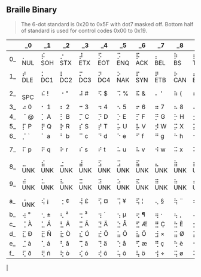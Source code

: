 ## Braille Binary

> The 6-dot standard is 0x20 to 0x5F with dot7 masked off.
> Bottom half of standard is used for control codes 0x00 to 0x19.

|       |     _0|     _1|     _2|     _3|     _4|     _5|     _6|     _7|     _8|     _9|     _a|     _b|     _c|     _d|     _e|     _f|
|-------|-------|-------|-------|-------|-------|-------|-------|-------|-------|-------|-------|-------|-------|-------|-------|-------|
|     0_| ⡀ NUL | ⡮ SOH | ⡐ STX | ⡼ ETX | ⡫ EOT | ⡩ ENQ | ⡯ ACK | ⡄ BEL | ⡷  BS | ⡾ TAB | ⡡  LF | ⡬  VT | ⡠  FF | ⡤  CR | ⡨  SO | ⡌  SI |
|     1_| ⡴ DLE | ⡂ DC1 | ⡆ DC2 | ⡒ DC3 | ⡲ DC4 | ⡢ NAK | ⡖ SYN | ⡶ ETB | ⡦ CAN | ⡔  EM | ⡱ SUB | ⡰ ESC | ⡣  FS | ⡿  GS | ⡜  RS | ⡹  US |
|     2_| ⠀ SPC | ⠮   ! | ⠐   " | ⠼   # | ⠫   $ | ⠩   % | ⠯   & | ⠄   ' | ⠷   ( | ⠾   ) | ⠡   * | ⠬   + | ⠠   , | ⠤   - | ⠨   . | ⠌   / |
|     3_| ⠴   0 | ⠂   1 | ⠆   2 | ⠒   3 | ⠲   4 | ⠢   5 | ⠖   6 | ⠶   7 | ⠦   8 | ⠔   9 | ⠱   : | ⠰   ; | ⠣   < | ⠿   = | ⠜   > | ⠹   ? |
|     4_| ⠈   @ | ⡁   A | ⡃   B | ⡉   C | ⡙   D | ⡑   E | ⡋   F | ⡛   G | ⡓   H | ⡊   I | ⡚   J | ⡅   K | ⡇   L | ⡍   M | ⡝   N | ⡕   O |
|     5_| ⡏   P | ⡟   Q | ⡗   R | ⡎   S | ⡞   T | ⡥   U | ⡧   V | ⡺   W | ⡭   X | ⡽   Y | ⡵   Z | ⠪   [ | ⠳   \ | ⠻   ] | ⠘   ^ | ⠸   _ |
|     6_| ⡈   ` | ⠁   a | ⠃   b | ⠉   c | ⠙   d | ⠑   e | ⠋   f | ⠛   g | ⠓   h | ⠊   i | ⠚   j | ⠅   k | ⠇   l | ⠍   m | ⠝   n | ⠕   o |
|     7_| ⠏   p | ⠟   q | ⠗   r | ⠎   s | ⠞   t | ⠥   u | ⠧   v | ⠺   w | ⠭   x | ⠽   y | ⠵   z | ⡪   { | ⡳  \| | ⡻   } | ⡘   ~ | ⡸ DEL |
|     8_| ⣀ UNK | ⣮ UNK | ⣐ UNK | ⣼ UNK | ⣫ UNK | ⣩ UNK | ⣯ UNK | ⣄ UNK | ⣷ UNK | ⣾ UNK | ⣡ UNK | ⣬ UNK | ⣠ UNK | ⣤ UNK | ⣨ UNK | ⣌ UNK |
|     9_| ⣴ UNK | ⣂ UNK | ⣆ UNK | ⣒ UNK | ⣲ UNK | ⣢ UNK | ⣖ UNK | ⣶ UNK | ⣦ UNK | ⣔ UNK | ⣱ UNK | ⣰ UNK | ⣣ UNK | ⣿ UNK | ⣜ UNK | ⣹ UNK |
|     a_| ⢀ UNK | ⢮   ¡ | ⢐   ¢ | ⢼   £ | ⢫   ¤ | ⢩   ¥ | ⢯   ¦ | ⢄   § | ⢷   ¨ | ⢾   © | ⢡   ª | ⢬   « | ⢠   ¬ | ⢤   ­ | ⢨   ® | ⢌   ¯ |
|     b_| ⢴   ° | ⢂   ± | ⢆   ² | ⢒   ³ | ⢲   ´ | ⢢   µ | ⢖   ¶ | ⢶   · | ⢦   ¸ | ⢔   ¹ | ⢱   º | ⢰   » | ⢣   ¼ | ⢿   ½ | ⢜   ¾ | ⢹   ¿ |
|     c_| ⢈   À | ⣁   Á | ⣃   Â | ⣉   Ã | ⣙   Ä | ⣑   Å | ⣋   Æ | ⣛   Ç | ⣓   È | ⣊   É | ⣚   Ê | ⣅   Ë | ⣇   Ì | ⣍   Í | ⣝   Î | ⣕   Ï |
|     d_| ⣏   Ð | ⣟   Ñ | ⣗   Ò | ⣎   Ó | ⣞   Ô | ⣥   Õ | ⣧   Ö | ⣺   × | ⣭   Ø | ⣽   Ù | ⣵   Ú | ⢪   Û | ⢳   Ü | ⢻   Ý | ⢘   Þ | ⢸   ß |
|     e_| ⣈   à | ⢁   á | ⢃   â | ⢉   ã | ⢙   ä | ⢑   å | ⢋   æ | ⢛   ç | ⢓   è | ⢊   é | ⢚   ê | ⢅   ë | ⢇   ì | ⢍   í | ⢝   î | ⢕   ï |
|     f_| ⢏   ð | ⢟   ñ | ⢗   ò | ⢎   ó | ⢞   ô | ⢥   õ | ⢧   ö | ⢺   ÷ | ⢭   ø | ⢽   ù | ⢵   ú | ⣪   û | ⣳   ü | ⣻   ý | ⣘   þ | ⣸   ÿ |
|
